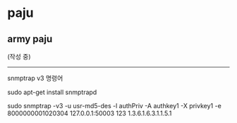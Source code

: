 # paju
army paju 
--------------------------------------------------------------------------------------------------------------------------------
(작성 중)

--------------------------------------------------------------------------------------------------------------------------------
snmptrap v3 명령어

sudo apt-get install snmptrapd

sudo snmptrap -v3 -u usr-md5-des -l authPriv -A authkey1 -X privkey1 -e 8000000001020304 127.0.0.1:50003 123 1.3.6.1.6.3.1.1.5.1
